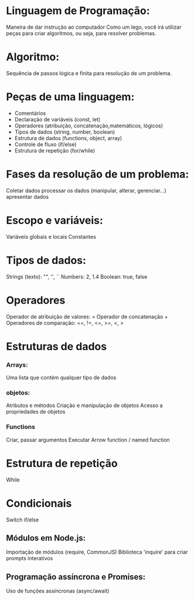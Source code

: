 # Linguagem de Programação:
Maneira de dar instrução ao computador
Como um lego, você irá utilizar peças para criar algoritmos, ou seja, para resolver problemas.

# Algoritmo: 
Sequência de passos lógica e finita para resolução de um problema.

# Peças de uma linguagem:
- Comentários
- Declaração de variáveis (const, let)
- Operadores (atribuição, concatenação,matemáticos, lógicos)
- Tipos de dados (string, number, boolean)
- Estrutura de dados (functions, object, array)
- Controle de fluxo (if/else)
- Estrutura de repetição (for/while)

# Fases da resolução de um problema:
Coletar dados
processar os dados (manipular, alterar, gerenciar...)
apresentar dados

# Escopo e variáveis:
Variáveis globais e locais
Constantes

# Tipos de dados:
Strings (texto): "", '', ``
Numbers: 2, 1.4
Boolean: true, false

# Operadores
Operador de atribuição de valores: =
Operador de concatenação +
Operadores de comparação: ==, !=, <=, >=, <, >

# Estruturas de dados

### Arrays:
Uma lista que contém qualquer tipo de dados

### objetos: 
Atributos e métodos
Criação e manipulação de objetos
Acesso a propriedades de objetos

### Functions
Criar, passar argumentos
Executar
Arrow function / named function

# Estrutura de repetição
While

# Condicionais 
Switch
if/else

## Módulos em Node.js:
Importação de módulos (require, CommonJS)
Biblioteca 'inquire' para criar prompts interativos

## Programação assíncrona e Promises:
Uso de funções assíncronas (async/await)

